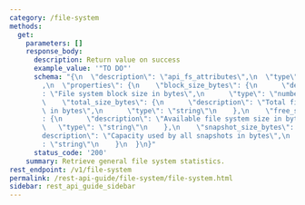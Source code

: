 ```yaml
---
category: /file-system
methods:
  get:
    parameters: []
    response_body:
      description: Return value on success
      example_value: '"TO DO"'
      schema: "{\n  \"description\": \"api_fs_attributes\",\n  \"type\": \"object\"\
        ,\n  \"properties\": {\n    \"block_size_bytes\": {\n      \"description\"\
        : \"File system block size in bytes\",\n      \"type\": \"number\"\n    },\n\
        \    \"total_size_bytes\": {\n      \"description\": \"Total file system size\
        \ in bytes\",\n      \"type\": \"string\"\n    },\n    \"free_size_bytes\"\
        : {\n      \"description\": \"Available file system size in bytes\",\n   \
        \   \"type\": \"string\"\n    },\n    \"snapshot_size_bytes\": {\n      \"\
        description\": \"Capacity used by all snapshots in bytes\",\n      \"type\"\
        : \"string\"\n    }\n  }\n}"
      status_code: '200'
    summary: Retrieve general file system statistics.
rest_endpoint: /v1/file-system
permalink: /rest-api-guide/file-system/file-system.html
sidebar: rest_api_guide_sidebar
---
```

